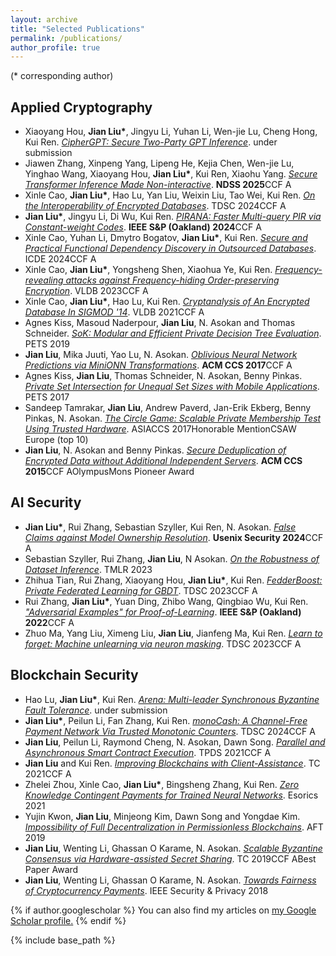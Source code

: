 ```yaml
---
layout: archive
title: "Selected Publications"
permalink: /publications/
author_profile: true
---
```

(\* corresponding author)

Applied Cryptography
------

-	Xiaoyang Hou, **Jian Liu\***, Jingyu Li, Yuhan Li, Wen-jie Lu, Cheng Hong, Kui Ren. *[CipherGPT: Secure Two-Party GPT Inference](https://eprint.iacr.org/2023/1147)*. under submission
-	Jiawen Zhang, Xinpeng Yang, Lipeng He, Kejia Chen, Wen-jie Lu, Yinghao Wang,  Xiaoyang Hou, **Jian Liu\***, Kui Ren, Xiaohu Yang. *[Secure Transformer Inference Made Non-interactive](https://eprint.iacr.org/2024/136.pdf)*. **NDSS 2025**<span class="tag tag-a">CCF A</span>
-	Xinle Cao, **Jian Liu\***, Hao Lu, Yan Liu, Weixin Liu, Tao Wei, Kui Ren. *[On the Interoperability of Encrypted Databases](https://ieeexplore.ieee.org/abstract/document/10588984)*. TDSC 2024<span class="tag tag-a">CCF A</span>
-	**Jian Liu\***, Jingyu Li, Di Wu, Kui Ren. *[PIRANA: Faster Multi-query PIR via Constant-weight Codes](https://eprint.iacr.org/2022/1401)*. **IEEE S&P (Oakland) 2024**<span class="tag tag-a">CCF A</span>
-	Xinle Cao, Yuhan Li, Dmytro Bogatov, **Jian Liu\***, Kui Ren. *[Secure and Practical Functional Dependency Discovery in Outsourced Databases](https://eprint.iacr.org/2023/1969)*. ICDE 2024<span class="tag tag-a">CCF A</span>
-	Xinle Cao, **Jian Liu\***, Yongsheng Shen, Xiaohua Ye, Kui Ren. *[Frequency-revealing attacks against Frequency-hiding Order-preserving Encryption](https://eprint.iacr.org/2023/1122)*. VLDB 2023<span class="tag tag-a">CCF A</span>
-	Xinle Cao, **Jian Liu\***, Hao Lu, Kui Ren. *[Cryptanalysis of An Encrypted Database In SIGMOD '14](http://vldb.org/pvldb/vol14/p1743-liu.pdf)*. VLDB 2021<span class="tag tag-a">CCF A</span>
-	Agnes Kiss, Masoud Naderpour, **Jian Liu**, N. Asokan and Thomas Schneider. *[SoK: Modular and Efficient Private Decision Tree Evaluation](https://eprint.iacr.org/2018/1099)*. PETS 2019
-	**Jian Liu**, Mika Juuti, Yao Lu, N. Asokan. *[Oblivious Neural Network Predictions via MiniONN Transformations](https://eprint.iacr.org/2017/452)*. **ACM CCS 2017**<span class="tag tag-a">CCF A</span>
-	Agnes Kiss, **Jian Liu**, Thomas Schneider, N. Asokan, Benny Pinkas. *[Private Set Intersection for Unequal Set Sizes with Mobile Applications](https://eprint.iacr.org/2017/670)*. PETS 2017
-	Sandeep Tamrakar, **Jian Liu**, Andrew Paverd, Jan-Erik Ekberg, Benny Pinkas, N. Asokan. *[The Circle Game: Scalable Private Membership Test Using Trusted Hardware](https://arxiv.org/abs/1606.01655)*. ASIACCS 2017<span class="tag tag-c">Honorable Mention</span><span class="tag tag-c">CSAW Europe (top 10)</span>
-	**Jian Liu**, N. Asokan and Benny Pinkas. *[Secure Deduplication of Encrypted Data without Additional Independent Servers](https://eprint.iacr.org/2015/455)*. **ACM CCS 2015**<span class="tag tag-a">CCF A</span><span class="tag tag-c">OlympusMons Pioneer Award</span>

AI Security
------

-	**Jian Liu\***, Rui Zhang, Sebastian Szyller, Kui Ren, N. Asokan. *[False Claims against Model Ownership Resolution](https://arxiv.org/abs/2304.06607)*. **Usenix Security 2024**<span class="tag tag-a">CCF A</span>
-	Sebastian Szyller, Rui Zhang, **Jian Liu**, N Asokan. *[On the Robustness of Dataset Inference](https://arxiv.org/abs/2210.13631)*. TMLR 2023
-	Zhihua Tian, Rui Zhang, Xiaoyang Hou, **Jian Liu\***, Kui Ren. *[FedderBoost: Private Federated Learning for GBDT](https://arxiv.org/abs/2011.02796)*. TDSC 2023<span class="tag tag-a">CCF A</span>
-	Rui Zhang, **Jian Liu\***, Yuan Ding, Zhibo Wang, Qingbiao Wu, Kui Ren. *["Adversarial Examples" for Proof-of-Learning](https://arxiv.org/abs/2108.09454)*. **IEEE S&P (Oakland) 2022**<span class="tag tag-a">CCF A</span>
-	Zhuo Ma, Yang Liu, Ximeng Liu, **Jian Liu**, Jianfeng Ma, Kui Ren. *[Learn to forget: Machine unlearning via neuron masking](https://ieeexplore.ieee.org/document/9844865)*. TDSC 2023<span class="tag tag-a">CCF A</span>


Blockchain Security
------

-	Hao Lu, **Jian Liu\***, Kui Ren. *[Arena: Multi-leader Synchronous Byzantine Fault Tolerance](https://eprint.iacr.org/2023/1171)*. under submission
-	**Jian Liu\***, Peilun Li, Fan Zhang, Kui Ren. *[monoCash: A Channel-Free Payment Network Via Trusted Monotonic Counters](https://ieeexplore.ieee.org/abstract/document/10416274)*. TDSC 2024<span class="tag tag-a">CCF A</span>
-	**Jian Liu**, Peilun Li, Raymond Cheng, N. Asokan, Dawn Song. *[Parallel and Asynchronous Smart Contract Execution](https://arxiv.org/pdf/2306.05007.pdf)*. TPDS 2021<span class="tag tag-a">CCF A</span>
-	**Jian Liu** and Kui Ren. *[Improving Blockchains with Client-Assistance](https://ieeexplore.ieee.org/document/9399833)*. TC 2021<span class="tag tag-a">CCF A</span>
-	Zhelei Zhou, Xinle Cao, **Jian Liu\***, Bingsheng Zhang, Kui Ren. *[Zero Knowledge Contingent Payments for Trained Neural Networks](https://eprint.iacr.org/2021/594)*. Esorics 2021
-	Yujin Kwon, **Jian Liu**, Minjeong Kim, Dawn Song and Yongdae Kim. *[Impossibility of Full Decentralization in Permissionless Blockchains](https://arxiv.org/abs/1905.05158)*. AFT 2019
-	**Jian Liu**, Wenting Li, Ghassan O Karame, N. Asokan. *[Scalable Byzantine Consensus via Hardware-assisted Secret Sharing](https://ieeexplore.ieee.org/document/8419336)*. TC 2019<span class="tag tag-a">CCF A</span><span class="tag tag-c">Best Paper Award</span>
-	**Jian Liu**, Wenting Li, Ghassan O Karame, N. Asokan. *[Towards Fairness of Cryptocurrency Payments](https://ieeexplore.ieee.org/document/8395135)*. IEEE Security & Privacy 2018



{% if author.googlescholar %}
  You can also find my articles on <u><a href="{{author.googlescholar}}">my Google Scholar profile</a>.</u>
{% endif %}

{% include base_path %}

<!-- {% for post in site.publications reversed %}
  {% include archive-single.html %}
{% endfor %} -->

